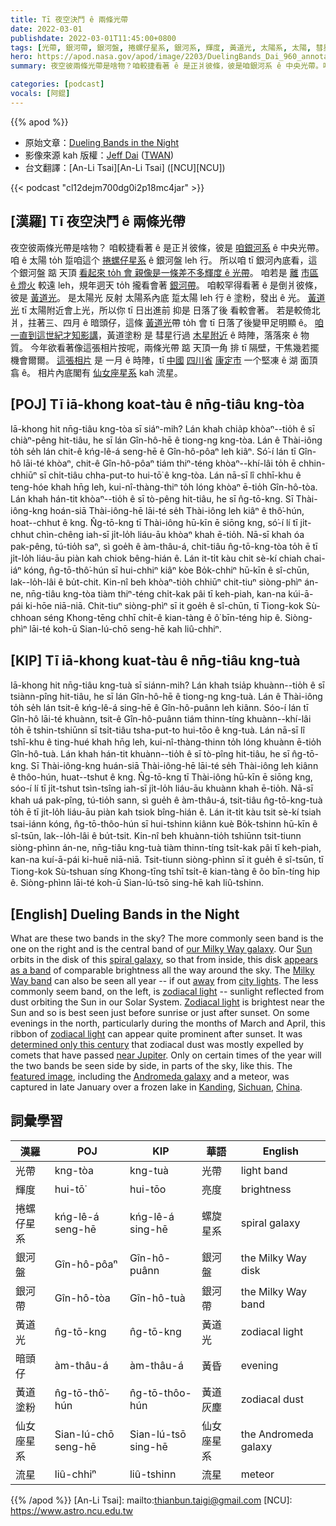 ```yaml
---
title: Tī 夜空決鬥 ê 兩條光帶
date: 2022-03-01
publishdate: 2022-03-01T11:45:00+0800
tags: [光帶, 銀河帶, 銀河盤, 捲螺仔星系, 銀河系, 輝度, 黃道光, 太陽系, 太陽, 彗星, 黃道塗粉, 黃道光帶, 木星, 仙女座星系, 流星]
hero: https://apod.nasa.gov/apod/image/2203/DuelingBands_Dai_960_annotated.jpg
summary: 夜空彼兩條光帶是啥物？咱較捷看著 ê 是正爿彼條，彼是咱銀河系 ê 中央光帶。咱較罕得看著 ê 是倒爿彼條，彼是黃道光。

categories: [podcast]
vocals: [阿錕]
---
```


{{% apod %}}

- 原始文章：[Dueling Bands in the Night](https://apod.nasa.gov/apod/ap220301.html)
- 影像來源 kah 版權：[Jeff Dai](http://www.twanight.org/Dai) ([TWAN](http://www.twanight.org/))
- 台文翻譯：[An-Li Tsai][An-Li Tsai] ([NCU][NCU])

{{< podcast "cl12dejm700dg0i2p18mc4jar" >}}

## [漢羅] Tī 夜空決鬥 ê 兩條光帶
夜空彼兩條光帶是啥物？
咱較捷看著 ê 是正爿彼條，彼是 [咱銀河系][our Milky Way galaxy] ê 中央光帶。
咱 ê 太陽 to̍h 踅咱這个 [捲螺仔星系][spiral galaxy] ê 銀河盤 leh 行。
所以咱 tī 銀河內底看，這个銀河盤 踮 天頂 [看起來 to̍h 會 親像是一條差不多輝度 ê 光帶][appears as a band]。
咱若是 [離][away] [市區 ê 燈火][city lights t] 較遠 leh，規年迵天 to̍h 攏看會著 [銀河帶][Milky Way band]。
咱較罕得看著 ê 是倒爿彼條，彼是 [黃道光][zodiacal light 1]。
是太陽光 反射 太陽系內底 踅太陽 leh 行 ê 塗粉，發出 ê 光。
[黃道光][Zodiacal light] tī 太陽附近會上光，所以你 tī 日出進前 抑是 日落了後 看較會著。
若是較倚北爿，拄著三、四月 ê 暗頭仔，這條 [黃道光][zodiacal light 2]帶 to̍h 會 tī 日落了後變甲足明顯 ê。
[咱一直到這世紀才知影講][determined only this century]，黃道塗粉 是 彗星行過 [木星附近][near Jupiter] ê 時陣，落落來 ê 物質。
今年欲看著像這張相片按呢，兩條光帶 踮 天頂一角 排 tī 隔壁，干焦幾若擺機會爾爾。
[這張相片][featured image] 是 一月 ê 時陣，tī [中國][China] [四川省][Sichuan] [康定市][Kanding] 一个堅凍 ê 湖 面頂 翕 ê。
相片內底閣有 [仙女座星系][Andromeda galaxy t] kah 流星。


## [POJ] Tī iā-khong koat-tàu ê nn̄g-tiâu kng-tòa
Iā-khong hit nn̄g-tiâu kng-tòa sī siáⁿ-mih?
Lán khah chia̍p khòaⁿ--tio̍h ê sī chiàⁿ-pêng hit-tiâu, he sī lán Gîn-hô-hē ê tiong-ng kng-tòa.
Lán ê Thài-iông to̍h se̍h lán chit-ê kńg-lê-á seng-hē ê Gîn-hô-pôaⁿ leh kiâⁿ.
Só͘-í lán tī Gîn-hô lāi-té khòaⁿ, chit-ê Gîn-hô-pôaⁿ tiám thiⁿ-téng khòaⁿ--khí-lâi to̍h ē chhin-chhiūⁿ sī chi̍t-tiâu chha-put-to hui-tō͘ ê kng-tòa.
Lán nā-sī lî chhī-khu ê teng-hóe khah hn̄g leh, kui-nî-thàng-thiⁿ to̍h lóng khòaⁿ ē-tio̍h Gîn-hô-tòa.
Lán khah hán-tit khòaⁿ--tio̍h ê sī tò-pêng hit-tiâu, he sī n̂g-tō-kng.
Sī Thài-iông-kng hoán-siā Thài-iông-hē lāi-té se̍h Thài-iông leh kiâⁿ ê thô͘-hún, hoat--chhut ê kng.
N̂g-tō-kng tī Thài-iông hū-kīn ē siōng kng, só͘-í lí tī ji̍t-chhut chìn-chêng iah-sī ji̍t-lo̍h liáu-āu khòaⁿ khah ē-tio̍h.
Nā-sī khah óa pak-pêng, tú-tio̍h saⁿ, sì goe̍h ê àm-thâu-á, chit-tiâu n̂g-tō-kng-tòa to̍h ē tī ji̍t-lo̍h liáu-āu piàn kah chiok bêng-hián ê.
Lán it-ti̍t kàu chit sè-kí chiah chai-iáⁿ kóng, n̂g-tō-thô͘-hún sī hui-chhiⁿ kiâⁿ kòe Bo̍k-chhiⁿ hū-kīn ê sî-chūn, lak--lo̍h-lâi ê bu̍t-chit.
Kin-nî beh khòaⁿ-tio̍h chhiūⁿ chit-tiuⁿ siòng-phìⁿ án-ne, nn̄g-tiâu kng-tòa tiàm thiⁿ-téng chi̍t-kak pâi tī keh-piah, kan-na kúi-ā-pái ki-hōe niā-niā.
Chit-tiuⁿ siòng-phìⁿ sī it goe̍h ê sî-chūn, tī Tiong-kok Sù-chhoan séng Khong-tēng chhī chi̍t-ê kian-tàng ê ô͘ bīn-téng hip ê.
Siòng-phìⁿ lāi-té koh-ū Sian-lú-chō seng-hē kah liû-chhiⁿ.

## [KIP] Tī iā-khong kuat-tàu ê nn̄g-tiâu kng-tuà
Iā-khong hit nn̄g-tiâu kng-tuà sī siánn-mih?
Lán khah tsia̍p khuànn--tio̍h ê sī tsiànn-pîng hit-tiâu, he sī lán Gîn-hô-hē ê tiong-ng kng-tuà.
Lán ê Thài-iông to̍h se̍h lán tsit-ê kńg-lê-á sing-hē ê Gîn-hô-puânn leh kiânn.
Sóo-í lán tī Gîn-hô lāi-té khuànn, tsit-ê Gîn-hô-puânn tiám thinn-tíng khuànn--khí-lâi to̍h ē tshin-tshiūnn sī tsi̍t-tiâu tsha-put-to hui-tōo ê kng-tuà.
Lán nā-sī lî tshī-khu ê ting-hué khah hn̄g leh, kui-nî-thàng-thinn to̍h lóng khuànn ē-tio̍h Gîn-hô-tuà.
Lán khah hán-tit khuànn--tio̍h ê sī tò-pîng hit-tiâu, he sī n̂g-tō-kng.
Sī Thài-iông-kng huán-siā Thài-iông-hē lāi-té se̍h Thài-iông leh kiânn ê thôo-hún, huat--tshut ê kng.
N̂g-tō-kng tī Thài-iông hū-kīn ē siōng kng, sóo-í lí tī ji̍t-tshut tsìn-tsîng iah-sī ji̍t-lo̍h liáu-āu khuànn khah ē-tio̍h.
Nā-sī khah uá pak-pîng, tú-tio̍h sann, sì gue̍h ê àm-thâu-á, tsit-tiâu n̂g-tō-kng-tuà to̍h ē tī ji̍t-lo̍h liáu-āu piàn kah tsiok bîng-hián ê.
Lán it-ti̍t kàu tsit sè-kí tsiah tsai-iánn kóng, n̂g-tō-thôo-hún sī hui-tshinn kiânn kuè Bo̍k-tshinn hū-kīn ê sî-tsūn, lak--lo̍h-lâi ê bu̍t-tsit.
Kin-nî beh khuànn-tio̍h tshiūnn tsit-tiunn siòng-phìnn án-ne, nn̄g-tiâu kng-tuà tiàm thinn-tíng tsi̍t-kak pâi tī keh-piah, kan-na kuí-ā-pái ki-huē niā-niā.
Tsit-tiunn siòng-phìnn sī it gue̍h ê sî-tsūn, tī Tiong-kok Sù-tshuan síng Khong-tīng tshī tsi̍t-ê kian-tàng ê ôo bīn-tíng hip ê.
Siòng-phìnn lāi-té koh-ū Sian-lú-tsō sing-hē kah liû-tshinn.

## [English] Dueling Bands in the Night
What are these two bands in the sky?
The more commonly seen band is the one on the right and is the central band of [our Milky Way galaxy][our Milky Way galaxy].
Our [Sun][Sun] orbits in the disk of this [spiral galaxy][spiral galaxy], so that from inside, this disk [appears as a band][appears as a band] of comparable brightness all the way around the sky.
The [Milky Way band][Milky Way band] can also be seen all year -- if out [away][away] from [city lights][city lights e].
The less commonly seem band, on the left, is [zodiacal light][zodiacal light 1] -- sunlight reflected from dust orbiting the Sun in our Solar System.
[Zodiacal light][Zodiacal light] is brightest near the Sun and so is best seen just before sunrise or just after sunset.
On some evenings in the north, particularly during the months of March and April, this ribbon of [zodiacal light][zodiacal light 2] can appear quite prominent after sunset.
It was [determined only this century][determined only this century] that zodiacal dust was mostly expelled by comets that have passed [near Jupiter][near Jupiter].
Only on certain times of the year will the two bands be seen side by side, in parts of the sky, like this.
The [featured image][featured image], including the [Andromeda galaxy][Andromeda galaxy e] and a meteor, was captured in late January over a frozen lake in [Kanding][Kanding], [Sichuan][Sichuan], [China][China].

## 詞彙學習

|漢羅|POJ|KIP|華語|English|
|-|-|-|-|-|
|光帶|kng-tòa|kng-tuà|光帶|light band|
|輝度|hui-tō͘|hui-tōo|亮度|brightness|
|捲螺仔星系|kńg-lê-á seng-hē|kńg-lê-á sing-hē|螺旋星系|spiral galaxy|
|銀河盤|Gîn-hô-pôaⁿ|Gîn-hô-puânn|銀河盤|the Milky Way disk|
|銀河帶|Gîn-hô-tòa|Gîn-hô-tuà|銀河帶|the Milky Way band|
|黃道光|n̂g-tō-kng|n̂g-tō-kng|黃道光|zodiacal light|
|暗頭仔|àm-thâu-á|àm-thâu-á|黃昏|evening|
|黃道塗粉|n̂g-tō-thô͘-hún|n̂g-tō-thôo-hún|黃道灰塵|zodiacal dust|
|仙女座星系|Sian-lú-chō seng-hē|Sian-lú-tsō sing-hē|仙女座星系|the Andromeda galaxy|
|流星|liû-chhiⁿ|liû-tshinn|流星|meteor|

{{% /apod %}}
[An-Li Tsai]: mailto:thianbun.taigi@gmail.com
[NCU]: https://www.astro.ncu.edu.tw


[our Milky Way galaxy]:https://imagine.gsfc.nasa.gov/science/objects/milkyway1.html
[Sun]:https://solarsystem.nasa.gov/solar-system/sun/overview/
[spiral galaxy]:https://apod.nasa.gov/apod/ap170917.html
[appears as a band]:https://apod.nasa.gov/apod/ap170328.html
[Milky Way band]:https://apod.nasa.gov/apod/ap110710.html
[away]:https://petapixel.com/2017/02/09/light-pollution-changes-view-orion-constellation/
[city lights e]:https://apod.nasa.gov/apod/ap200408.html
[city lights t]:https://apod.tw/daily/20200408/
[zodiacal light 1]:https://en.wikipedia.org/wiki/Zodiacal_light
[Zodiacal light]:https://apod.nasa.gov/apod/ap070925.html
[zodiacal light 2]:https://apod.nasa.gov/apod/ap040825.html
[determined only this century]:https://ui.adsabs.harvard.edu/abs/2010ApJ...713..816N/abstract
[near Jupiter]:https://apod.nasa.gov/apod/ap180226.html
[featured image]:https://twanight.org/gallery/dueling-lights/
[Andromeda galaxy e]:https://apod.nasa.gov/apod/ap220119.html
[Andromeda galaxy t]:https://apod.tw/daily/20220119/
[Kanding]:https://youtu.be/l0K7t1VcMtU
[Sichuan]:https://en.wikipedia.org/wiki/Sichuan
[China]:https://en.wikipedia.org/wiki/China
